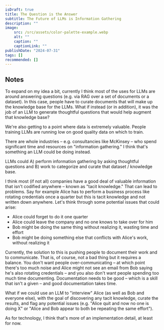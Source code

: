 ```yaml
---
isDraft: true
title: The Question is the Answer
subtitle: The Future of LLMs is Information Gathering
description: ""
image:
    src: /src/assets/color-palette-example.webp
    alt: ""
    caption: ""
    captionLink: ""
publishDate: "2024-07-31"
tags: []
recommended: []
---
```


## Notes

To expand on my idea a bit, currently I think most of the uses for LLMs are around answering questions (e.g. via RAG over a set of documents or a dataset). In this case, people have to curate documents that will make up the knowledge base for the LLMs. What if instead (or in addition), it was the job of an LLM to generate thoughtful questions that would help augment that knowledge base?

We're also getting to a point where data is extremely valuable. People training LLMs are running low on good quality data on which to train.

There are whole industries – e.g. consultancies like McKinsey – who spend significant time and resources on "information gathering." I think that's something an LLM could be doing instead.

LLMs could A) perform information gathering by asking thoughtful questions and B) work to categorize and curate that dataset / knowledge base.

I think most (if not all) companies have a good deal of valuable information that isn't codified anywhere – known as "tacit knowledge." That can lead to problems. Say for example Alice has to perform a business process like rotating credentials once a quarter but this is tacit knowledge and not written down anywhere. Let's think through some potential issues that could arise:
- Alice could forget to do it one quarter
- Alice could leave the company and no one knows to take over for him
- Bob might be doing the same thing without realizing it, wasting time and effort
- Bob might be doing something else that conflicts with Alice's work, without realizing it

Currently, the solution to this is pushing people to document their work and to communicate. That is, of course, not a bad thing but it requires a balance. You don't want people over-communicating – at which point there's too much noise and Alice might not see an email from Bob saying he's also rotating credentials – and you also don't want people spending too much time documenting. Documentation needs to be good – which is a skill that isn't a given – and good documentation takes time.

What if we could use an LLM to "interview" Alice (as well as Bob and everyone else), with the goal of discovering any tacit knowledge, curate the results, and flag any potential issues (e.g. "Alice quit and now no one is doing X" or "Alice and Bob appear to both be repeating the same effort").

As for technology, I think that's more of an implementation detail, at least for now.